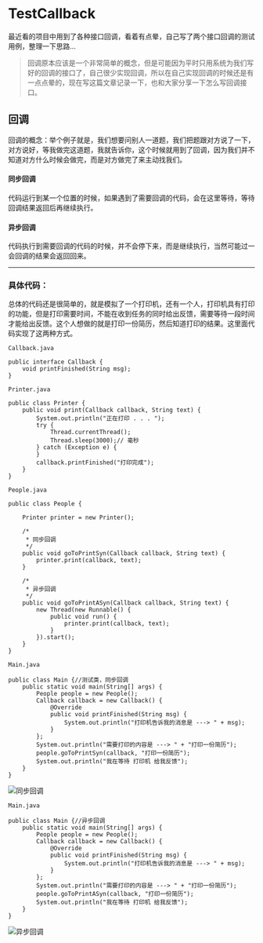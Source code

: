# TestCallback
最近看的项目中用到了各种接口回调，看着有点晕，自己写了两个接口回调的测试用例，整理一下思路...

> 回调原本应该是一个非常简单的概念，但是可能因为平时只用系统为我们写好的回调的接口了，自己很少实现回调，所以在自己实现回调的时候还是有一点点晕的，现在写这篇文章记录一下，也和大家分享一下怎么写回调接口。

## 回调
回调的概念：举个例子就是，我们想要问别人一道题，我们把题跟对方说了一下，对方说好，等我做完这道题，我就告诉你，这个时候就用到了回调，因为我们并不知道对方什么时候会做完，而是对方做完了来主动找我们。
  #### 同步回调
  代码运行到某一个位置的时候，如果遇到了需要回调的代码，会在这里等待，等待回调结果返回后再继续执行。
  #### 异步回调
代码执行到需要回调的代码的时候，并不会停下来，而是继续执行，当然可能过一会回调的结果会返回回来。


----
### 具体代码：

总体的代码还是很简单的，就是模拟了一个打印机，还有一个人，打印机具有打印的功能，但是打印需要时间，不能在收到任务的同时给出反馈，需要等待一段时间才能给出反馈。这个人想做的就是打印一份简历，然后知道打印的结果。这里面代码实现了这两种方式。

````
Callback.java

public interface Callback {
	void printFinished(String msg);
}

````

````
Printer.java

public class Printer {
	public void print(Callback callback, String text) {
		System.out.println("正在打印 . . . ");
		try {
			Thread.currentThread();
			Thread.sleep(3000);// 毫秒
		} catch (Exception e) {
		}
		callback.printFinished("打印完成");
	}
}
````

````
People.java

public class People {

	Printer printer = new Printer();

	/*
	 * 同步回调
	 */
	public void goToPrintSyn(Callback callback, String text) {
		printer.print(callback, text);
	}

	/*
	 * 异步回调
	 */
	public void goToPrintASyn(Callback callback, String text) {
		new Thread(new Runnable() {
			public void run() {
				printer.print(callback, text);
			}
		}).start();
	}
}
````

````
Main.java

public class Main {//测试类，同步回调
	public static void main(String[] args) {
		People people = new People();
		Callback callback = new Callback() {
			@Override
			public void printFinished(String msg) {
				System.out.println("打印机告诉我的消息是 ---> " + msg);
			}
		};
		System.out.println("需要打印的内容是 ---> " + "打印一份简历");
		people.goToPrintSyn(callback, "打印一份简历");
		System.out.println("我在等待 打印机 给我反馈");
	}
}
````


![同步回调](http://upload-images.jianshu.io/upload_images/2585384-38d968042a37386f.png?imageMogr2/auto-orient/strip%7CimageView2/2/w/1240)


````
Main.java

public class Main {//异步回调
	public static void main(String[] args) {
		People people = new People();
		Callback callback = new Callback() {
			@Override
			public void printFinished(String msg) {
				System.out.println("打印机告诉我的消息是 ---> " + msg);
			}
		};
		System.out.println("需要打印的内容是 ---> " + "打印一份简历");
		people.goToPrintASyn(callback, "打印一份简历");
		System.out.println("我在等待 打印机 给我反馈");
	}
}
````


![异步回调](http://upload-images.jianshu.io/upload_images/2585384-2b0788ad5d711c05.png?imageMogr2/auto-orient/strip%7CimageView2/2/w/1240)
